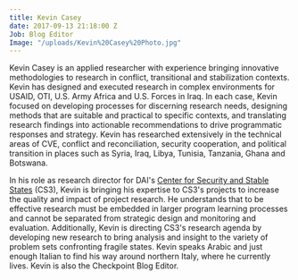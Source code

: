 ```yaml
---
title: Kevin Casey
date: 2017-09-13 21:18:00 Z
Job: Blog Editor
Image: "/uploads/Kevin%20Casey%20Photo.jpg"
---
```


Kevin Casey is an applied researcher with experience bringing innovative methodologies to research in conflict, transitional and stabilization contexts. Kevin has designed and executed research in complex environments for USAID, OTI, U.S. Army Africa and U.S. Forces in Iraq. In each case, Kevin focused on developing processes for discerning research needs, designing methods that are suitable and practical to specific contexts, and translating research findings into actionable recommendations to drive programmatic responses and strategy. Kevin has researched extensively in the technical areas of CVE, conflict and reconciliation, security cooperation, and political transition in places such as Syria, Iraq, Libya, Tunisia, Tanzania, Ghana and Botswana.

<!--more-->

In his role as research director for DAI's [Center for Security and Stable States](https://www.dai.com/our-work/solutions/fragile-states) (CS3), Kevin is bringing his expertise to CS3's projects to increase the quality and impact of project research. He understands that to be effective research must be embedded in larger program learning processes and cannot be separated from strategic design and monitoring and evaluation. Additionally, Kevin is directing CS3's research agenda by developing new research to bring analysis and insight to the variety of problem sets confronting fragile states. Kevin speaks Arabic and just enough Italian to find his way around northern Italy, where he currently lives. Kevin is also the Checkpoint Blog Editor.